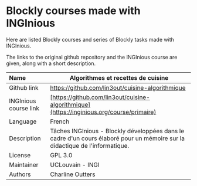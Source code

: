 # Blockly courses made with INGInious

Here are listed Blockly courses and series of Blockly tasks made with INGInious.

The links to the original github repository and the INGInious course are given, along with a short description.


| Name | Algorithmes et recettes de cuisine      |
| :---- | ------------------------------------- |
| Github link | https://github.com/lin3out/cuisine-algorithmique |
| INGInious course link | [https://github.com/lin3out/cuisine-algorithmique](https://inginious.org/course/primaire) |
| Language | French |
| Description | Tâches INGInious - Blockly développées dans le cadre d'un cours élaboré pour un mémoire sur la didactique de l'informatique. |
| License | GPL 3.0 |
| Maintainer | UCLouvain - INGI
| Authors | Charline Outters

